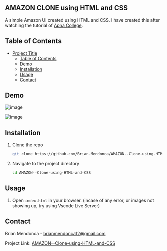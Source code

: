 ## AMAZON CLONE using HTML and CSS

 A simple Amazon UI created using HTML and CSS.  I have created this after watching the tutorial of [Apna College](https://youtu.be/ESnrn1kAD4E?si=BzGi_ATQopDw3L7Y).

## Table of Contents

- [Project Title](#AMAZON-Clone-using-HTML-and-CSS)
  - [Table of Contents](#table-of-contents)
  - [Demo](#demo)
  - [Installation](#installation)
  - [Usage](#usage)
  - [Contact](#contact)

## Demo

![image](https://github.com/user-attachments/assets/eeb75895-ea8b-4c50-86c6-20be780585f4)

![image](https://github.com/user-attachments/assets/0c4d6fcd-ba18-4d61-a42f-090f70acdee6)



## Installation

1. Clone the repo
    ```sh
    git clone https://github.com/Brian-Mendonca/AMAZON--Clone-using-HTML-and-CSS.git
    ```
2. Navigate to the project directory
    ```sh
    cd AMAZON--Clone-using-HTML-and-CSS
    ```

## Usage

1. Open `index.html` in your browser.
   (incase of any error, or images not showing up, try using Vscode Live Server)


## Contact

Brian Mendonca - [brianmendonca12@gmail.com](mailto:brianmendonca12@gmail.com)

Project Link: [AMAZON--Clone-using-HTML-and-CSS](https://github.com/Brian-Mendonca/AMAZON--Clone-using-HTML-and-CSS)
